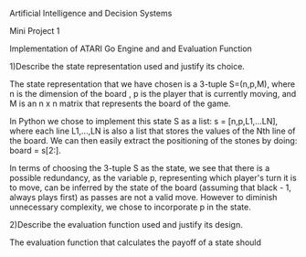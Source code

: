 Artificial Intelligence and Decision Systems

Mini Project 1

Implementation of ATARI Go Engine and and Evaluation Function

1)Describe the state representation used and justify its choice.

The state representation that we have chosen is a 3-tuple S=(n,p,M), where n is the dimension of the board
, p is the player that is currently moving, and M is an n x n matrix that represents the board of the game.

In Python we chose to implement this state S as a list: s = [n,p,L1,...LN],
where each line L1,...,LN is also a list that stores the values of the Nth line of the board. We can
then easily extract the positioning of the stones by doing: board = s[2:].

In terms of choosing the 3-tuple S as the state, we see that there is a possible redundancy, as the
variable p, representing which player's turn it is to move, can be inferred by the state of the board
(assuming that black - 1, always plays first) as passes are not a valid move. However to diminish
unnecessary complexity, we chose to incorporate p in the state.

2)Describe the evaluation function used and justify its design.

The evaluation function that calculates the payoff of a state should 